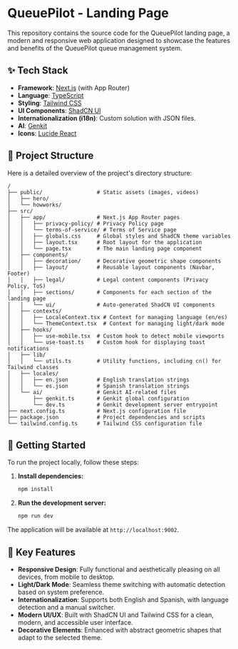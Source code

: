 # QueuePilot - Landing Page

This repository contains the source code for the QueuePilot landing page, a modern and responsive web application designed to showcase the features and benefits of the QueuePilot queue management system.

## ✨ Tech Stack

- **Framework**: [Next.js](https://nextjs.org/) (with App Router)
- **Language**: [TypeScript](https://www.typescriptlang.org/)
- **Styling**: [Tailwind CSS](https://tailwindcss.com/)
- **UI Components**: [ShadCN UI](https://ui.shadcn.com/)
- **Internationalization (i18n)**: Custom solution with JSON files.
- **AI**: [Genkit](https://firebase.google.com/docs/genkit)
- **Icons**: [Lucide React](https://lucide.dev/guide/packages/lucide-react)

## 📂 Project Structure

Here is a detailed overview of the project's directory structure:

```
/
├── public/                 # Static assets (images, videos)
│   ├── hero/
│   └── howworks/
├── src/
│   ├── app/                # Next.js App Router pages
│   │   ├── privacy-policy/ # Privacy Policy page
│   │   └── terms-of-service/ # Terms of Service page
│   │   ├── globals.css     # Global styles and ShadCN theme variables
│   │   ├── layout.tsx      # Root layout for the application
│   │   └── page.tsx        # The main landing page component
│   ├── components/
│   │   ├── decoration/     # Decorative geometric shape components
│   │   ├── layout/         # Reusable layout components (Navbar, Footer)
│   │   ├── legal/          # Legal content components (Privacy Policy, ToS)
│   │   ├── sections/       # Components for each section of the landing page
│   │   └── ui/             # Auto-generated ShadCN UI components
│   ├── contexts/
│   │   ├── LocaleContext.tsx # Context for managing language (en/es)
│   │   └── ThemeContext.tsx  # Context for managing light/dark mode
│   ├── hooks/
│   │   ├── use-mobile.tsx  # Custom hook to detect mobile viewports
│   │   └── use-toast.ts    # Custom hook for displaying toast notifications
│   ├── lib/
│   │   └── utils.ts        # Utility functions, including cn() for Tailwind classes
│   ├── locales/
│   │   ├── en.json         # English translation strings
│   │   └── es.json         # Spanish translation strings
│   └── ai/                 # Genkit AI-related files
│       ├── genkit.ts       # Genkit global configuration
│       └── dev.ts          # Genkit development server entrypoint
├── next.config.ts          # Next.js configuration file
├── package.json            # Project dependencies and scripts
└── tailwind.config.ts      # Tailwind CSS configuration file
```

## 🚀 Getting Started

To run the project locally, follow these steps:

1.  **Install dependencies:**
    ```bash
    npm install
    ```

2.  **Run the development server:**
    ```bash
    npm run dev
    ```

The application will be available at `http://localhost:9002`.

## 🎨 Key Features

- **Responsive Design**: Fully functional and aesthetically pleasing on all devices, from mobile to desktop.
- **Light/Dark Mode**: Seamless theme switching with automatic detection based on system preference.
- **Internationalization**: Supports both English and Spanish, with language detection and a manual switcher.
- **Modern UI/UX**: Built with ShadCN UI and Tailwind CSS for a clean, modern, and accessible user interface.
- **Decorative Elements**: Enhanced with abstract geometric shapes that adapt to the selected theme.
